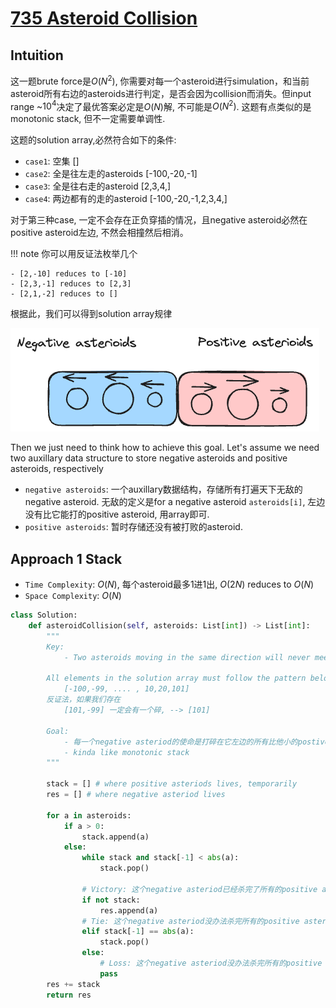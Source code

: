 # [735 Asteroid Collision](https://leetcode.com/problems/asteroid-collision/description/)

## Intuition

这一题brute force是$O(N^2)$, 你需要对每一个asteroid进行simulation，和当前asteroid所有右边的asteroids进行判定，是否会因为collision而消失。但input range ~$10^4$决定了最优答案必定是$O(N)$解, 不可能是$O(N^2)$. 这题有点类似的是monotonic stack, 但不一定需要单调性.

这题的solution array,必然符合如下的条件:

- `case1`: 空集 []
- `case2`: 全是往左走的asteroids [-100,-20,-1]
- `case3`: 全是往右走的asteroid [2,3,4,]
- `case4`: 两边都有的走的asteroid [-100,-20,-1,2,3,4,]

对于第三种case, 一定不会存在正负穿插的情况，且negative asteroid必然在positive asteroid左边, 不然会相撞然后相消。

!!! note
    你可以用反证法枚举几个

    - [2,-10] reduces to [-10]
    - [2,3,-1] reduces to [2,3]
    - [2,1,-2] reduces to []

根据此，我们可以得到solution array规律

![](./assets/1.excalidraw.png)

Then we just need to think how to achieve this goal. Let's assume we need two auxillary data structure to store negative asteroids and positive asteroids, respectively

- `negative asteroids`: 一个auxillary数据结构，存储所有打遍天下无敌的negative asteroid. 无敌的定义是for a negative asteroid `asteroids[i]`, 左边没有比它能打的positive asteroid, 用array即可.
- `positive asteroids`: 暂时存储还没有被打败的asteroid.


## Approach 1 Stack

- `Time Complexity`: $O(N)$, 每个asteroid最多1进1出, $O(2N)$ reduces to $O(N)$
- `Space Complexity`: $O(N)$


```python
class Solution:
    def asteroidCollision(self, asteroids: List[int]) -> List[int]:
        """
        Key:
            - Two asteroids moving in the same direction will never meet.
        
        All elements in the solution array must follow the pattern below:
            [-100,-99, .... , 10,20,101]
        反证法，如果我们存在
            [101,-99] 一定会有一个碎, --> [101]
        
        Goal:
            - 每一个negative asteriod的使命是打碎在它左边的所有比他小的postive asteriod
            - kinda like monotonic stack
        """
        
        stack = [] # where positive asteriods lives, temporarily
        res = [] # where negative asteriod lives

        for a in asteroids:
            if a > 0:
                stack.append(a)
            else:
                while stack and stack[-1] < abs(a):
                    stack.pop()

                # Victory: 这个negative asteriod已经杀完了所有的positive asteriods
                if not stack:
                    res.append(a)
                # Tie: 这个negative asteriod没办法杀完所有的positive asteriod, 碰到了一样强的positive asteriod. 这俩asteriod同归于尽
                elif stack[-1] == abs(a):
                    stack.pop()
                else:
                    # Loss: 这个negative asteriod没办法杀完所有的positive asteriod, 碰到了比他更强的positive asteriod, 死了(不保存)
                    pass
        res += stack
        return res                    
```